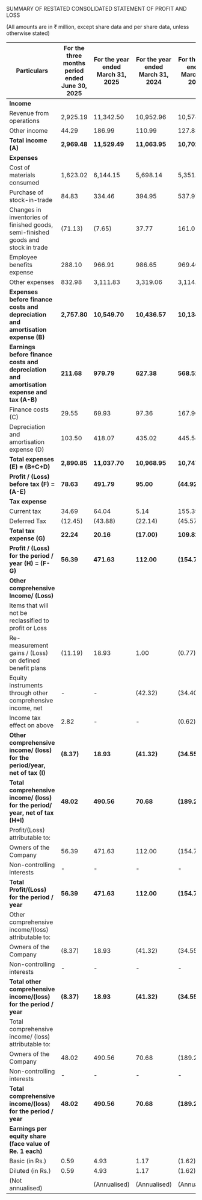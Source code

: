 SUMMARY OF RESTATED CONSOLIDATED STATEMENT OF PROFIT AND LOSS

(All amounts are in ₹ million, except share data and per share data, unless otherwise stated)

<table><thead><tr><th>Particulars</th><th>For the three months<br>period ended June 30,<br>2025</th><th>For the year<br>ended March 31,<br>2025</th><th>For the year<br>ended March 31,<br>2024</th><th>For the year<br>ended March 31,<br>2023</th></tr></thead><tbody><tr><td><strong>Income</strong></td><td></td><td></td><td></td><td></td></tr><tr><td>Revenue from operations</td><td>2,925.19</td><td>11,342.50</td><td>10,952.96</td><td>10,574.87</td></tr><tr><td>Other income</td><td>44.29</td><td>186.99</td><td>110.99</td><td>127.83</td></tr><tr><td><strong>Total income (A)</strong></td><td><strong>2,969.48</strong></td><td><strong>11,529.49</strong></td><td><strong>11,063.95</strong></td><td><strong>10,702.70</strong></td></tr><tr><td><strong>Expenses</strong></td><td></td><td></td><td></td><td></td></tr><tr><td>Cost of materials consumed</td><td>1,623.02</td><td>6,144.15</td><td>5,698.14</td><td>5,351.33</td></tr><tr><td>Purchase of stock-in-trade</td><td>84.83</td><td>334.46</td><td>394.95</td><td>537.97</td></tr><tr><td>Changes in inventories of finished goods, semi-finished goods and stock in trade</td><td>(71.13)</td><td>(7.65)</td><td>37.77</td><td>161.01</td></tr><tr><td>Employee benefits expense</td><td>288.10</td><td>966.91</td><td>986.65</td><td>969.40</td></tr><tr><td>Other expenses</td><td>832.98</td><td>3,111.83</td><td>3,319.06</td><td>3,114.47</td></tr><tr><td><strong>Expenses before finance costs and depreciation and amortisation expense (B)</strong></td><td><strong>2,757.80</strong></td><td><strong>10,549.70</strong></td><td><strong>10,436.57</strong></td><td><strong>10,134.18</strong></td></tr><tr><td><strong>Earnings before finance costs and depreciation and amortisation expense and tax (A-B)</strong></td><td><strong>211.68</strong></td><td><strong>979.79</strong></td><td><strong>627.38</strong></td><td><strong>568.52</strong></td></tr><tr><td>Finance costs (C)</td><td>29.55</td><td>69.93</td><td>97.36</td><td>167.90</td></tr><tr><td>Depreciation and amortisation expense (D)</td><td>103.50</td><td>418.07</td><td>435.02</td><td>445.54</td></tr><tr><td><strong>Total expenses (E) = (B+C+D)</strong></td><td><strong>2,890.85</strong></td><td><strong>11,037.70</strong></td><td><strong>10,968.95</strong></td><td><strong>10,747.62</strong></td></tr><tr><td><strong>Profit / (Loss) before tax (F) = (A-E)</strong></td><td><strong>78.63</strong></td><td><strong>491.79</strong></td><td><strong>95.00</strong></td><td><strong>(44.92)</strong></td></tr><tr><td><strong>Tax expense</strong></td><td></td><td></td><td></td><td></td></tr><tr><td>Current tax</td><td>34.69</td><td>64.04</td><td>5.14</td><td>155.39</td></tr><tr><td>Deferred Tax</td><td>(12.45)</td><td>(43.88)</td><td>(22.14)</td><td>(45.57)</td></tr><tr><td><strong>Total tax expense (G)</strong></td><td><strong>22.24</strong></td><td><strong>20.16</strong></td><td><strong>(17.00)</strong></td><td><strong>109.82</strong></td></tr><tr><td><strong>Profit / (Loss) for the period / year (H) = (F-G)</strong></td><td><strong>56.39</strong></td><td><strong>471.63</strong></td><td><strong>112.00</strong></td><td><strong>(154.74)</strong></td></tr><tr><td><strong>Other comprehensive Income/ (Loss)</strong></td><td></td><td></td><td></td><td></td></tr><tr><td>Items that will not be reclassified to profit or Loss</td><td></td><td></td><td></td><td></td></tr><tr><td>Re-measurement gains / (Loss) on defined benefit plans</td><td>(11.19)</td><td>18.93</td><td>1.00</td><td>(0.77)</td></tr><tr><td>Equity instruments through other comprehensive income, net</td><td>-</td><td>-</td><td>(42.32)</td><td>(34.40)</td></tr><tr><td>Income tax effect on above</td><td>2.82</td><td>-</td><td>-</td><td>(0.62)</td></tr><tr><td><strong>Other comprehensive income/ (loss) for the period/year, net of tax (I)</strong></td><td><strong>(8.37)</strong></td><td><strong>18.93</strong></td><td><strong>(41.32)</strong></td><td><strong>(34.55)</strong></td></tr><tr><td><strong>Total comprehensive income/ (loss) for the period/ year, net of tax (H+I)</strong></td><td><strong>48.02</strong></td><td><strong>490.56</strong></td><td><strong>70.68</strong></td><td><strong>(189.29)</strong></td></tr><tr><td>Profit/(Loss) attributable to:</td><td></td><td></td><td></td><td></td></tr><tr><td>Owners of the Company</td><td>56.39</td><td>471.63</td><td>112.00</td><td>(154.74)</td></tr><tr><td>Non-controlling interests</td><td>-</td><td>-</td><td>-</td><td>-</td></tr><tr><td><strong>Total Profit/(Loss) for the period / year</strong></td><td><strong>56.39</strong></td><td><strong>471.63</strong></td><td><strong>112.00</strong></td><td><strong>(154.74)</strong></td></tr><tr><td>Other comprehensive income/(loss) attributable to:</td><td></td><td></td><td></td><td></td></tr><tr><td>Owners of the Company</td><td>(8.37)</td><td>18.93</td><td>(41.32)</td><td>(34.55)</td></tr><tr><td>Non-controlling interests</td><td>-</td><td>-</td><td>-</td><td>-</td></tr><tr><td><strong>Total other comprehensive income/(loss) for the period / year</strong></td><td><strong>(8.37)</strong></td><td><strong>18.93</strong></td><td><strong>(41.32)</strong></td><td><strong>(34.55)</strong></td></tr><tr><td>Total comprehensive income/ (loss) attributable to:</td><td></td><td></td><td></td><td></td></tr><tr><td>Owners of the Company</td><td>48.02</td><td>490.56</td><td>70.68</td><td>(189.29)</td></tr><tr><td>Non-controlling interests</td><td>-</td><td>-</td><td>-</td><td>-</td></tr><tr><td><strong>Total comprehensive income/(loss) for the period / year</strong></td><td><strong>48.02</strong></td><td><strong>490.56</strong></td><td><strong>70.68</strong></td><td><strong>(189.29)</strong></td></tr><tr><td><strong>Earnings per equity share (face value of Re. 1 each)</strong></td><td></td><td></td><td></td><td></td></tr><tr><td>Basic (in Rs.)</td><td>0.59</td><td>4.93</td><td>1.17</td><td>(1.62)</td></tr><tr><td>Diluted (in Rs.)</td><td>0.59</td><td>4.93</td><td>1.17</td><td>(1.62)</td></tr><tr><td>(Not annualised)</td><td></td><td>(Annualised)</td><td>(Annualised)</td><td>(Annualised)</td></tr></tbody></table>